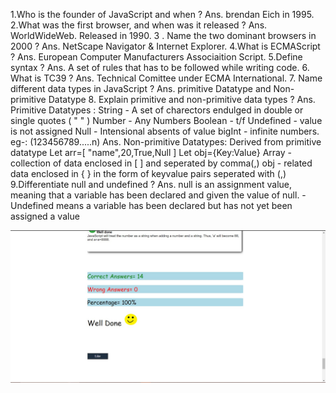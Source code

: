 1.Who is the founder of JavaScript and when ?
Ans. brendan Eich in 1995.
2.What was the first browser, and when was it released ?
Ans. WorldWideWeb. Released in 1990.
3 . Name the two dominant browsers in 2000 ?
Ans. NetScape Navigator & Internet Explorer.
4.What is ECMAScript ?
Ans. European Computer Manufacturers Associaition Script.
5.Define syntax ?
Ans. A set of rules that has to be followed while writing code.
6. What is TC39 ?
Ans. Technical Comittee under ECMA International.
7. Name different data types in JavaScript ?
Ans. primitive Datatype and Non-primitive Datatype
8. Explain primitive and non-primitive data types ?
Ans. Primitive Datatypes :
String - A set of charectors endulged in double or single quotes ( " " )
Number - Any Numbers
Boolean - t/f
Undefined - value is not assigned
Null - Intensional absents of value
bigInt - infinite numbers. eg-: (123456789.....n)
Ans. Non-primitive Datatypes:
Derived from primitive datatype
Let arr=[ "name",20,True,Null ]
Let obj={Key:Value}
Array - collection of data enclosed in [ ] and seperated by comma(,)
obj - related data enclosed in { } in the form of keyvalue pairs seperated with (,)
9.Differentiate null and undefined ?
Ans. null is an assignment value, meaning that a variable has been declared and given the value of null.
-Undefined means a variable has been declared but has not yet been assigned a value

![ss](./ss.jpeg)


